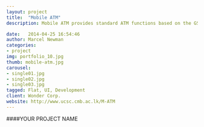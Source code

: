 ```yaml
---
layout: project
title:  "Mobile ATM"
description: Mobile ATM provides standard ATM functions based on the GSM network and mobile phones.

date:   2014-04-25 16:54:46
author: Marcel Newman
categories:
- project
img: portfolio_10.jpg
thumb: mobile-atm.jpg
carousel:
- single01.jpg
- single02.jpg
- single03.jpg
tagged: Flat, UI, Development
client: Wonder Corp.
website: http://www.ucsc.cmb.ac.lk/M-ATM
---
```

####YOUR PROJECT NAME
